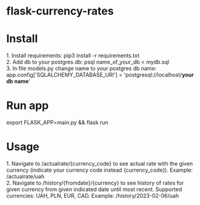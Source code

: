 # flask-currency-rates
<h1>Install</h1>
1. Install requirements: pip3 install -r requirements.txt<br>
2. Add db to your postgres db: psql name_of_your_db < mydb.sql<br>
3. In file models.py change name to your postgres db name: <br>
app.config['SQLALCHEMY_DATABASE_URI'] = 'postgresql://localhost/<b>your db name</b>'<br>

<h1>Run app</h1>
export FLASK_APP=main.py && flask run<br>

<h1>Usage</h1>
1. Navigate to /actualrate/{currency_code} to see actual rate with the given currency (indicate your currency code instead {currency_code}). Example: /actualrate/uah<br>
2. Navigate to /history/{fromdate}/{currency} to see history of rates for given currency from given indicated date until most recent. Supported currencies: UAH, PLN, EUR, CAD. Example: /history/2023-02-06/uah<br>



